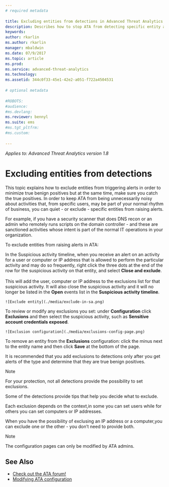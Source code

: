 ```yaml
---
# required metadata

title: Excluding entities from detections in Advanced Threat Analytics | Microsoft Docs
description: Describes how to stop ATA from detecting specific entity activities as suspicious
keywords:
author: rkarlin
ms.author: rkarlin
manager: mbaldwin
ms.date: 07/9/2017
ms.topic: article
ms.prod:
ms.service: advanced-threat-analytics
ms.technology:
ms.assetid: 344c0f33-45e1-42e2-a051-f722a4504531

# optional metadata

#ROBOTS:
#audience:
#ms.devlang:
ms.reviewer: bennyl
ms.suite: ems
#ms.tgt_pltfrm:
#ms.custom:

---
```


*Applies to: Advanced Threat Analytics version 1.8*



# Excluding entities from detections
This topic explains how to exclude entities from triggering alerts in order to minimize true benign positives but at the same time, make sure you catch the true positives. In order to keep ATA from being unnecessarily noisy about activities that, from specific users, may be part of your normal rhythm of business, you can quiet - or exclude - specific entities from raising alerts.

For example, if you have a security scanner that does DNS recon or an admin who remotely runs scripts on the domain controller - and these are sanctioned activities whose intent is part of the normal IT operations in your organization.

To exclude entities from raising alerts in ATA:

In the Suspicious activity timeline, when you receive an alert on an activity for a user or computer or IP address that is allowed to perform the particular activity and may do so frequently, right click the three dots at the end of the row for the suspicious activity on that entity, and select **Close and exclude**. <br></br>This will add the user, computer or IP address to the exclusions list for that suspicious activity. It will also close the suspicious activity and it will no longer be listed in the **Open** events list in the **Suspicious activity timeline**.

    ![Exclude entity](./media/exclude-in-sa.png)

To review or modify any exclusions you set: under **Configuration** click **Exclusions** and then select the suspicious activity, such as **Sensitive account credentials exposed**.

    ![Exclusion configuration](./media/exclusions-config-page.png)

To remove an entity from the **Exclusions** configuration: click the minus next to the entity name and then click **Save** at the bottom of the page.

It is recommended that you add exclusions to detections only after  you get alerts of the type and determine that they are true benign positives. 

> [!NOTE]
> For your protection, not all detections provide the possibility to set exclusions. 

Some of the detections provide tips that help you decide what to exclude. 

Each exclusion depends on the context,in some you can set users while for others you can set computers or IP addresses. 

When you have the possibility of exclusing an IP address or a computer,you can exclude one or the other - you don’t need to provide both.

> [!NOTE]
> The configuration pages can only be modified by ATA admins.


## See Also
- [Check out the ATA forum!](https://social.technet.microsoft.com/Forums/security/home?forum=mata)
- [Modifying ATA configuration](modifying-ata-center-configuration.md)
